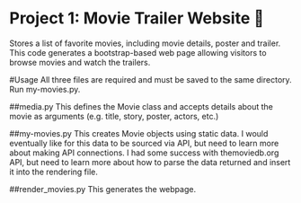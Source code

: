 # Project 1: Movie Trailer Website :movie_camera:
Stores a list of favorite movies, including movie details, poster and trailer. This code generates a bootstrap-based web page allowing visitors to browse movies and watch the trailers.

#Usage
All three files are required and must be saved to the same directory. Run my-movies.py.

##media.py
This defines the Movie class and accepts details about the movie as arguments (e.g. title, story, poster, actors, etc.)

##my-movies.py
This creates Movie objects using static data. I would eventually like for this data to be sourced via API, but need to learn more about making API connections. I had some success with themoviedb.org API, but need to learn more about how to parse the data returned and insert it into the rendering file. 

##render_movies.py
This generates the webpage.

